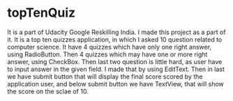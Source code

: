 # topTenQuiz
It is a part of Udacity Google Reskilling India. I made this project as a part of it. It is a top ten quizzes application, in which I asked 10 question related to computer science. It have 4 quizzes which have only one right answer, using RadioButton. Then 4 quizzes which may have one or more right answer, using CheckBox. Then last two question is little hard, as user have to input answer in the given field. I made that by using EditText. Then in last we have submit button that will display the final score scored by the application user, and below submit button we have TextView, that will show the score on the sclae of 10.
